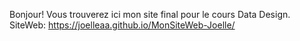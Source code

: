 Bonjour! 
Vous trouverez ici mon site final pour le cours Data Design.
SiteWeb: https://joelleaa.github.io/MonSiteWeb-Joelle/
